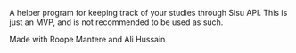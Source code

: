 A helper program for keeping track of your studies through Sisu API.
This is just an MVP, and is not recommended to be used as such.

Made with Roope Mantere and Ali Hussain
